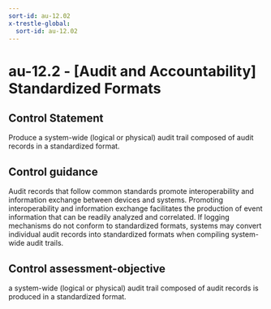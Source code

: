 ```yaml
---
sort-id: au-12.02
x-trestle-global:
  sort-id: au-12.02
---
```


# au-12.2 - \[Audit and Accountability\] Standardized Formats

## Control Statement

Produce a system-wide (logical or physical) audit trail composed of audit records in a standardized format.

## Control guidance

Audit records that follow common standards promote interoperability and information exchange between devices and systems. Promoting interoperability and information exchange facilitates the production of event information that can be readily analyzed and correlated. If logging mechanisms do not conform to standardized formats, systems may convert individual audit records into standardized formats when compiling system-wide audit trails.

## Control assessment-objective

a system-wide (logical or physical) audit trail composed of audit records is produced in a standardized format.
